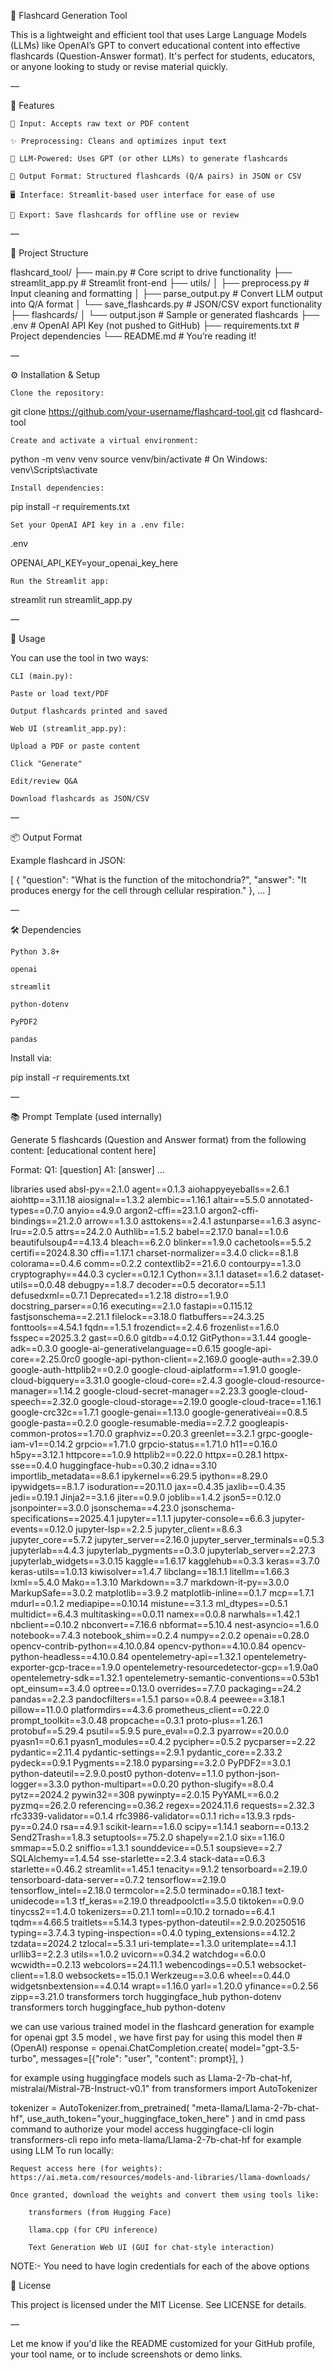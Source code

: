 🧠 Flashcard Generation Tool

This is a lightweight and efficient tool that uses Large Language Models (LLMs) like OpenAI’s GPT to convert educational content into effective flashcards (Question-Answer format). It's perfect for students, educators, or anyone looking to study or revise material quickly.

—

📌 Features

    📄 Input: Accepts raw text or PDF content

    ✨ Preprocessing: Cleans and optimizes input text

    🤖 LLM-Powered: Uses GPT (or other LLMs) to generate flashcards

    🧾 Output Format: Structured flashcards (Q/A pairs) in JSON or CSV

    🖥️ Interface: Streamlit-based user interface for ease of use

    💾 Export: Save flashcards for offline use or review

—

📂 Project Structure

flashcard_tool/
├── main.py # Core script to drive functionality
├── streamlit_app.py # Streamlit front-end
├── utils/
│ ├── preprocess.py # Input cleaning and formatting
│ ├── parse_output.py # Convert LLM output into Q/A format
│ └── save_flashcards.py # JSON/CSV export functionality
├── flashcards/
│ └── output.json # Sample or generated flashcards
├── .env # OpenAI API Key (not pushed to GitHub)
├── requirements.txt # Project dependencies
└── README.md # You’re reading it!

—

⚙️ Installation & Setup

    Clone the repository:

git clone https://github.com/your-username/flashcard-tool.git
cd flashcard-tool

    Create and activate a virtual environment:

python -m venv venv
source venv/bin/activate # On Windows: venv\Scripts\activate

    Install dependencies:

pip install -r requirements.txt

    Set your OpenAI API key in a .env file:

.env

OPENAI_API_KEY=your_openai_key_here

    Run the Streamlit app:

streamlit run streamlit_app.py

—

🧪 Usage

You can use the tool in two ways:

    CLI (main.py):

    Paste or load text/PDF

    Output flashcards printed and saved

    Web UI (streamlit_app.py):

    Upload a PDF or paste content

    Click "Generate"

    Edit/review Q&A

    Download flashcards as JSON/CSV

—

📦 Output Format

Example flashcard in JSON:

[
{
"question": "What is the function of the mitochondria?",
"answer": "It produces energy for the cell through cellular respiration."
},
...
]

—

🛠️ Dependencies

    Python 3.8+

    openai

    streamlit

    python-dotenv

    PyPDF2

    pandas

Install via:

pip install -r requirements.txt

—

📚 Prompt Template (used internally)

Generate 5 flashcards (Question and Answer format) from the following content:
[educational content here]

Format:
Q1: [question]
A1: [answer]
...

libraries used
absl-py==2.1.0
agent==0.1.3
aiohappyeyeballs==2.6.1
aiohttp==3.11.18
aiosignal==1.3.2
alembic==1.16.1
altair==5.5.0
annotated-types==0.7.0
anyio==4.9.0
argon2-cffi==23.1.0
argon2-cffi-bindings==21.2.0
arrow==1.3.0
asttokens==2.4.1
astunparse==1.6.3
async-lru==2.0.5
attrs==24.2.0
Authlib==1.5.2
babel==2.17.0
banal==1.0.6
beautifulsoup4==4.13.4
bleach==6.2.0
blinker==1.9.0
cachetools==5.5.2
certifi==2024.8.30
cffi==1.17.1
charset-normalizer==3.4.0
click==8.1.8
colorama==0.4.6
comm==0.2.2
contextlib2==21.6.0
contourpy==1.3.0
cryptography==44.0.3
cycler==0.12.1
Cython==3.1.1
dataset==1.6.2
dataset-utils==0.0.48
debugpy==1.8.7
decoder==0.5
decorator==5.1.1
defusedxml==0.7.1
Deprecated==1.2.18
distro==1.9.0
docstring_parser==0.16
executing==2.1.0
fastapi==0.115.12
fastjsonschema==2.21.1
filelock==3.18.0
flatbuffers==24.3.25
fonttools==4.54.1
fqdn==1.5.1
frozendict==2.4.6
frozenlist==1.6.0
fsspec==2025.3.2
gast==0.6.0
gitdb==4.0.12
GitPython==3.1.44
google-adk==0.3.0
google-ai-generativelanguage==0.6.15
google-api-core==2.25.0rc0
google-api-python-client==2.169.0
google-auth==2.39.0
google-auth-httplib2==0.2.0
google-cloud-aiplatform==1.91.0
google-cloud-bigquery==3.31.0
google-cloud-core==2.4.3
google-cloud-resource-manager==1.14.2
google-cloud-secret-manager==2.23.3
google-cloud-speech==2.32.0
google-cloud-storage==2.19.0
google-cloud-trace==1.16.1
google-crc32c==1.7.1
google-genai==1.13.0
google-generativeai==0.8.5
google-pasta==0.2.0
google-resumable-media==2.7.2
googleapis-common-protos==1.70.0
graphviz==0.20.3
greenlet==3.2.1
grpc-google-iam-v1==0.14.2
grpcio==1.71.0
grpcio-status==1.71.0
h11==0.16.0
h5py==3.12.1
httpcore==1.0.9
httplib2==0.22.0
httpx==0.28.1
httpx-sse==0.4.0
huggingface-hub==0.30.2
idna==3.10
importlib_metadata==8.6.1
ipykernel==6.29.5
ipython==8.29.0
ipywidgets==8.1.7
isoduration==20.11.0
jax==0.4.35
jaxlib==0.4.35
jedi==0.19.1
Jinja2==3.1.6
jiter==0.9.0
joblib==1.4.2
json5==0.12.0
jsonpointer==3.0.0
jsonschema==4.23.0
jsonschema-specifications==2025.4.1
jupyter==1.1.1
jupyter-console==6.6.3
jupyter-events==0.12.0
jupyter-lsp==2.2.5
jupyter_client==8.6.3
jupyter_core==5.7.2
jupyter_server==2.16.0
jupyter_server_terminals==0.5.3
jupyterlab==4.4.3
jupyterlab_pygments==0.3.0
jupyterlab_server==2.27.3
jupyterlab_widgets==3.0.15
kaggle==1.6.17
kagglehub==0.3.3
keras==3.7.0
keras-utils==1.0.13
kiwisolver==1.4.7
libclang==18.1.1
litellm==1.66.3
lxml==5.4.0
Mako==1.3.10
Markdown==3.7
markdown-it-py==3.0.0
MarkupSafe==3.0.2
matplotlib==3.9.2
matplotlib-inline==0.1.7
mcp==1.7.1
mdurl==0.1.2
mediapipe==0.10.14
mistune==3.1.3
ml_dtypes==0.5.1
multidict==6.4.3
multitasking==0.0.11
namex==0.0.8
narwhals==1.42.1
nbclient==0.10.2
nbconvert==7.16.6
nbformat==5.10.4
nest-asyncio==1.6.0
notebook==7.4.3
notebook_shim==0.2.4
numpy==2.0.2
openai==0.28.0
opencv-contrib-python==4.10.0.84
opencv-python==4.10.0.84
opencv-python-headless==4.10.0.84
opentelemetry-api==1.32.1
opentelemetry-exporter-gcp-trace==1.9.0
opentelemetry-resourcedetector-gcp==1.9.0a0
opentelemetry-sdk==1.32.1
opentelemetry-semantic-conventions==0.53b1
opt_einsum==3.4.0
optree==0.13.0
overrides==7.7.0
packaging==24.2
pandas==2.2.3
pandocfilters==1.5.1
parso==0.8.4
peewee==3.18.1
pillow==11.0.0
platformdirs==4.3.6
prometheus_client==0.22.0
prompt_toolkit==3.0.48
propcache==0.3.1
proto-plus==1.26.1
protobuf==5.29.4
psutil==5.9.5
pure_eval==0.2.3
pyarrow==20.0.0
pyasn1==0.6.1
pyasn1_modules==0.4.2
pycipher==0.5.2
pycparser==2.22
pydantic==2.11.4
pydantic-settings==2.9.1
pydantic_core==2.33.2
pydeck==0.9.1
Pygments==2.18.0
pyparsing==3.2.0
PyPDF2==3.0.1
python-dateutil==2.9.0.post0
python-dotenv==1.1.0
python-json-logger==3.3.0
python-multipart==0.0.20
python-slugify==8.0.4
pytz==2024.2
pywin32==308
pywinpty==2.0.15
PyYAML==6.0.2
pyzmq==26.2.0
referencing==0.36.2
regex==2024.11.6
requests==2.32.3
rfc3339-validator==0.1.4
rfc3986-validator==0.1.1
rich==13.9.3
rpds-py==0.24.0
rsa==4.9.1
scikit-learn==1.6.0
scipy==1.14.1
seaborn==0.13.2
Send2Trash==1.8.3
setuptools==75.2.0
shapely==2.1.0
six==1.16.0
smmap==5.0.2
sniffio==1.3.1
sounddevice==0.5.1
soupsieve==2.7
SQLAlchemy==1.4.54
sse-starlette==2.3.4
stack-data==0.6.3
starlette==0.46.2
streamlit==1.45.1
tenacity==9.1.2
tensorboard==2.19.0
tensorboard-data-server==0.7.2
tensorflow==2.19.0
tensorflow_intel==2.18.0
termcolor==2.5.0
terminado==0.18.1
text-unidecode==1.3
tf_keras==2.19.0
threadpoolctl==3.5.0
tiktoken==0.9.0
tinycss2==1.4.0
tokenizers==0.21.1
toml==0.10.2
tornado==6.4.1
tqdm==4.66.5
traitlets==5.14.3
types-python-dateutil==2.9.0.20250516
typing==3.7.4.3
typing-inspection==0.4.0
typing_extensions==4.12.2
tzdata==2024.2
tzlocal==5.3.1
uri-template==1.3.0
uritemplate==4.1.1
urllib3==2.2.3
utils==1.0.2
uvicorn==0.34.2
watchdog==6.0.0
wcwidth==0.2.13
webcolors==24.11.1
webencodings==0.5.1
websocket-client==1.8.0
websockets==15.0.1
Werkzeug==3.0.6
wheel==0.44.0
widgetsnbextension==4.0.14
wrapt==1.16.0
yarl==1.20.0
yfinance==0.2.56
zipp==3.21.0
transformers
torch
huggingface_hub
python-dotenv
transformers
torch
huggingface_hub
python-dotenv



we can use various trained model in the flashcard generation 
for example for openai gpt 3.5 model , we have first pay for using this model then
#(OpenAI) 
response = openai.ChatCompletion.create(
    model="gpt-3.5-turbo",
    messages=[{"role": "user", "content": prompt}],
)

for example using huggingface models such as Llama-2-7b-chat-hf, mistralai/Mistral-7B-Instruct-v0.1"
from transformers import AutoTokenizer

tokenizer = AutoTokenizer.from_pretrained(
    "meta-llama/Llama-2-7b-chat-hf",
    use_auth_token="your_huggingface_token_here"
)
and in cmd pass command to authorize your model access
huggingface-cli login
transformers-cli repo info meta-llama/Llama-2-7b-chat-hf
for example using LLM 
To run locally:

    Request access here (for weights): https://ai.meta.com/resources/models-and-libraries/llama-downloads/

    Once granted, download the weights and convert them using tools like:

        transformers (from Hugging Face)

        llama.cpp (for CPU inference)

        Text Generation Web UI (GUI for chat-style interaction)

NOTE:- You need to have login credentials for each of the above options 




📄 License

This project is licensed under the MIT License. See LICENSE for details.

—

Let me know if you'd like the README customized for your GitHub profile, your tool name, or to include screenshots or demo links.
